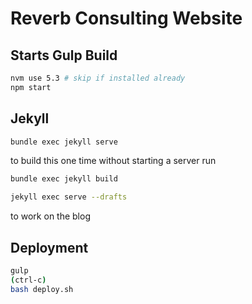 # Reverb Consulting Website

## Starts Gulp Build

```bash
nvm use 5.3 # skip if installed already
npm start
```

## Jekyll

```bash
bundle exec jekyll serve
```
to build this one time without starting a server run

```bash
bundle exec jekyll build
```

```bash
jekyll exec serve --drafts
```

to work on the blog


## Deployment

```bash
gulp
(ctrl-c)
bash deploy.sh
```

